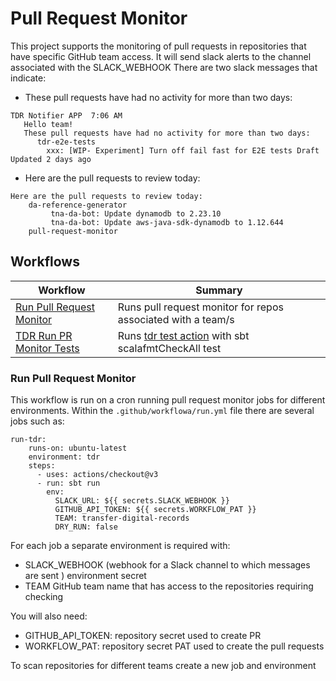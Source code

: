 
# Pull Request Monitor
This project supports the monitoring of pull requests in repositories that have specific GitHub team access.
It will send slack alerts to the channel associated with the SLACK_WEBHOOK
There are two slack messages that indicate:

 - These pull requests have had no activity for more than two days:
```
TDR Notifier APP  7:06 AM
   Hello team!
   These pull requests have had no activity for more than two days:
      tdr-e2e-tests
        xxx: [WIP- Experiment] Turn off fail fast for E2E tests Draft Updated 2 days ago
```
- Here are the pull requests to review today:
```
Here are the pull requests to review today:
    da-reference-generator
         tna-da-bot: Update dynamodb to 2.23.10
         tna-da-bot: Update aws-java-sdk-dynamodb to 1.12.644
    pull-request-monitor
```


## Workflows
| Workflow                                             | Summary |
|------------------------------------------------------|---------|
| [Run Pull Request Monitor](.github/workflowa/run.yml)| Runs pull request monitor for repos associated with a team/s                                                              |
| [TDR Run PR Monitor Tests](.github/workflowa/run.yml)| Runs [tdr test action](nationalarchives/tdr-github-actions/.github/workflows/tdr_test.yml) with sbt scalafmtCheckAll test |



### Run Pull Request Monitor
This workflow is run on a cron running pull request monitor jobs for different environments.
Within the ```.github/workflowa/run.yml``` file there are several jobs such as:
```
run-tdr:
    runs-on: ubuntu-latest
    environment: tdr
    steps:
      - uses: actions/checkout@v3
      - run: sbt run
        env:
          SLACK_URL: ${{ secrets.SLACK_WEBHOOK }}
          GITHUB_API_TOKEN: ${{ secrets.WORKFLOW_PAT }}
          TEAM: transfer-digital-records
          DRY_RUN: false
```
For each job a separate environment is required with:

- SLACK_WEBHOOK (webhook for a Slack channel to which messages are sent ) environment secret
- TEAM GitHub team name that has access to the repositories requiring checking

You will also need:

- GITHUB_API_TOKEN: repository secret used to create PR
- WORKFLOW_PAT: repository secret PAT used to create the pull requests

To scan repositories for different teams create a new job and environment
